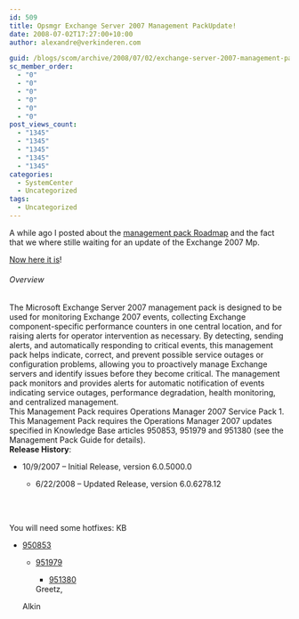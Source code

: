 ```yaml
---
id: 509
title: Opsmgr Exchange Server 2007 Management PackUpdate!
date: 2008-07-02T17:27:00+10:00
author: alexandre@verkinderen.com

guid: /blogs/scom/archive/2008/07/02/exchange-server-2007-management-pack-update.aspx
sc_member_order:
  - "0"
  - "0"
  - "0"
  - "0"
  - "0"
  - "0"
post_views_count:
  - "1345"
  - "1345"
  - "1345"
  - "1345"
  - "1345"
categories:
  - SystemCenter
  - Uncategorized
tags:
  - Uncategorized
---
```

A while ago I posted about the <a href="http://scug.be/blogs/scom/archive/2008/06/15/management-packs-roadmap.aspx" target="_blank">management pack Roadmap</a> and the fact that we where stille waiting for an update of the Exchange 2007 Mp.

<a href="http://www.microsoft.com/downloads/details.aspx?FamilyId=1A83E112-8677-4E03-83C3-F1B7EBFC3A4B&displaylang=en&displaylang=en" target="_blank">Now here it is</a>!

###### Overview

<a class="" title="Description" name="Description"></a>The Microsoft Exchange Server 2007 management pack is designed to be used for monitoring Exchange 2007 events, collecting Exchange component-specific performance counters in one central location, and for raising alerts for operator intervention as necessary. By detecting, sending alerts, and automatically responding to critical events, this management pack helps indicate, correct, and prevent possible service outages or configuration problems, allowing you to proactively manage Exchange servers and identify issues before they become critical. The management pack monitors and provides alerts for automatic notification of events indicating service outages, performance degradation, health monitoring, and centralized management.  
This Management Pack requires Operations Manager 2007 Service Pack 1.  
This Management Pack requires the Operations Manager 2007 updates specified in Knowledge Base articles 950853, 951979 and 951380 (see the Management Pack Guide for details).  
**Release History**: 

  * 10/9/2007 &#8211; Initial Release, version 6.0.5000.0 
      * 6/22/2008 &#8211; Updated Release, version 6.0.6278.12 </ul> 
    &nbsp;
    
    &nbsp;
    
    You will need some hotfixes: KB
    
      * <a href="http://support.microsoft.com/kb/950853/en-us" target="_blank">950853</a> 
          * <a href="http://support.microsoft.com/kb/951979/en-us" target="_blank">951979</a> 
              * <a href="http://support.microsoft.com/kb/951380/en-us" target="_blank">951380</a></ul> 
            Greetz,
            
            Alkin
